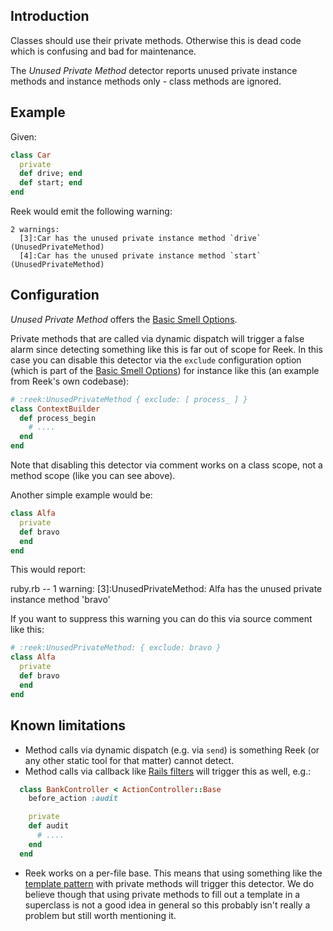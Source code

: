 ## Introduction

Classes should use their private methods. Otherwise this is dead
code which is confusing and bad for maintenance.

The _Unused Private Method_ detector reports unused private instance
methods and instance methods only - class methods are ignored.

## Example

Given:

```Ruby
class Car
  private
  def drive; end
  def start; end
end
```

Reek would emit the following warning:

```
2 warnings:
  [3]:Car has the unused private instance method `drive` (UnusedPrivateMethod)
  [4]:Car has the unused private instance method `start` (UnusedPrivateMethod)
```

## Configuration

_Unused Private Method_ offers the [Basic Smell Options](Basic-Smell-Options.md).

Private methods that are called via dynamic dispatch
will trigger a false alarm since detecting something like this is far out of
scope for Reek. In this case you can disable this detector via the `exclude`
configuration option (which is part of the [Basic Smell Options](Basic-Smell-Options.md))
for instance like this (an example from Reek's own codebase):

```Ruby
# :reek:UnusedPrivateMethod { exclude: [ process_ ] }
class ContextBuilder
  def process_begin
    # ....
  end
end
```

Note that disabling this detector via comment works on a class scope, not
a method scope (like you can see above).

Another simple example would be:

```Ruby
class Alfa
  private
  def bravo
  end
end
```

This would report:

>>
ruby.rb -- 1 warning:
  [3]:UnusedPrivateMethod: Alfa has the unused private instance method 'bravo'

If you want to suppress this warning you can do this via source comment like this:

```Ruby
# :reek:UnusedPrivateMethod: { exclude: bravo }
class Alfa
  private
  def bravo
  end
end
```

## Known limitations

* Method calls via dynamic dispatch (e.g. via `send`) is something Reek (or any other
  static tool for that matter) cannot detect.
* Method calls via callback like [Rails filters](http://guides.rubyonrails.org/action_controller_overview.html#filters)
  will trigger this as well, e.g.:

```Ruby
  class BankController < ActionController::Base
    before_action :audit

    private
    def audit
      # ....
    end
  end
```
* Reek works on a per-file base. This means that using something like the [template pattern](https://en.wikipedia.org/wiki/Template_method_pattern)
  with private methods will trigger this detector.
  We do believe though that using private methods to fill out a template in a
  superclass is not a good idea in general so this probably isn't really a problem
  but still worth mentioning it.


